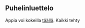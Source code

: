 ## Puhelinluettelo

Appia voi kokeilla [täällä](https://phonebook-app3.herokuapp.com/).
Kaikki tehty
